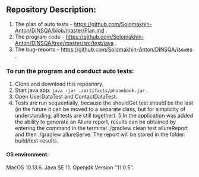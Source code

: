 ## Repository Description:

1. The plan of auto tests - https://github.com/Solomakhin-Anton/DINSQA/blob/master/Plan.md .
2. The program code - https://github.com/Solomakhin-Anton/DINSQA/tree/master/src/test/java .
3. The bug-reports - https://github.com/Solomakhin-Anton/DINSQA/issues .

### To run the program and conduct auto tests:

1. Clone and download this repository.
2. Start java app: `java -jar ./artifacts/phonebook.jar` .
3. Open UserDataTest and ContactDataTest.
4. Tests are run sequentially, because the shouldGet test should be the last (in the future it can be moved to a separate class, but for simplicity of understanding, all tests are still together).
5.In the application was added the ability to generate an Allure report, results can be obtained by entering the command in the terminal ./gradlew clean test allureReport and then ./gradlew allureServe.
The report will be stored in the folder: build/test-results.

#### OS environment:
MacOS 10.13.6.
Java SE 11.
Openjdk Version "11.0.5".
